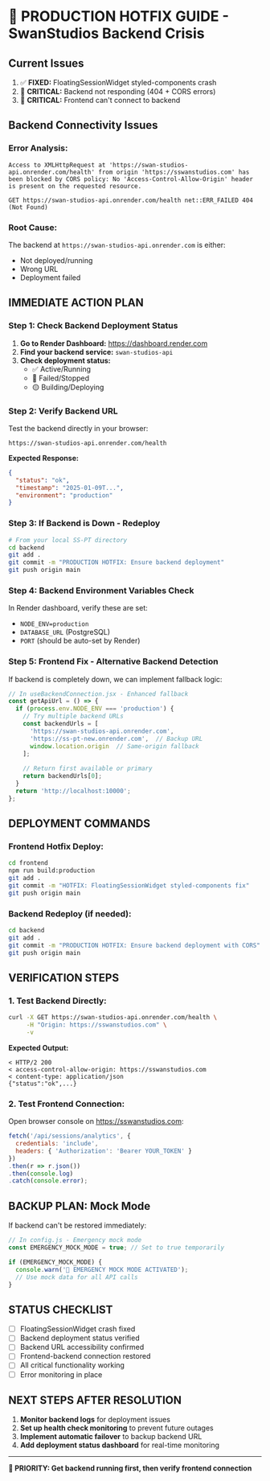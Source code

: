 # 🚨 PRODUCTION HOTFIX GUIDE - SwanStudios Backend Crisis

## **Current Issues**
1. ✅ **FIXED:** FloatingSessionWidget styled-components crash
2. 🔴 **CRITICAL:** Backend not responding (404 + CORS errors)
3. 🔴 **CRITICAL:** Frontend can't connect to backend

## **Backend Connectivity Issues**

### **Error Analysis:**
```
Access to XMLHttpRequest at 'https://swan-studios-api.onrender.com/health' from origin 'https://sswanstudios.com' has been blocked by CORS policy: No 'Access-Control-Allow-Origin' header is present on the requested resource.

GET https://swan-studios-api.onrender.com/health net::ERR_FAILED 404 (Not Found)
```

### **Root Cause:**
The backend at `https://swan-studios-api.onrender.com` is either:
- Not deployed/running
- Wrong URL
- Deployment failed

## **IMMEDIATE ACTION PLAN**

### **Step 1: Check Backend Deployment Status**
1. **Go to Render Dashboard:** https://dashboard.render.com
2. **Find your backend service:** `swan-studios-api`
3. **Check deployment status:**
   - ✅ Active/Running
   - 🔴 Failed/Stopped
   - 🟡 Building/Deploying

### **Step 2: Verify Backend URL**
Test the backend directly in your browser:
```
https://swan-studios-api.onrender.com/health
```

**Expected Response:**
```json
{
  "status": "ok",
  "timestamp": "2025-01-09T...",
  "environment": "production"
}
```

### **Step 3: If Backend is Down - Redeploy**
```bash
# From your local SS-PT directory
cd backend
git add .
git commit -m "PRODUCTION HOTFIX: Ensure backend deployment"
git push origin main
```

### **Step 4: Backend Environment Variables Check**
In Render dashboard, verify these are set:
- `NODE_ENV=production`
- `DATABASE_URL` (PostgreSQL)
- `PORT` (should be auto-set by Render)

### **Step 5: Frontend Fix - Alternative Backend Detection**
If backend is completely down, we can implement fallback logic:

```typescript
// In useBackendConnection.jsx - Enhanced fallback
const getApiUrl = () => {
  if (process.env.NODE_ENV === 'production') {
    // Try multiple backend URLs
    const backendUrls = [
      'https://swan-studios-api.onrender.com',
      'https://ss-pt-new.onrender.com',  // Backup URL
      window.location.origin  // Same-origin fallback
    ];
    
    // Return first available or primary
    return backendUrls[0];
  }
  return 'http://localhost:10000';
};
```

## **DEPLOYMENT COMMANDS**

### **Frontend Hotfix Deploy:**
```bash
cd frontend
npm run build:production
git add .
git commit -m "HOTFIX: FloatingSessionWidget styled-components fix"
git push origin main
```

### **Backend Redeploy (if needed):**
```bash
cd backend
git add .
git commit -m "PRODUCTION HOTFIX: Ensure backend deployment with CORS"
git push origin main
```

## **VERIFICATION STEPS**

### **1. Test Backend Directly:**
```bash
curl -X GET https://swan-studios-api.onrender.com/health \
     -H "Origin: https://sswanstudios.com" \
     -v
```

**Expected Output:**
```
< HTTP/2 200
< access-control-allow-origin: https://sswanstudios.com
< content-type: application/json
{"status":"ok",...}
```

### **2. Test Frontend Connection:**
Open browser console on https://sswanstudios.com:
```javascript
fetch('/api/sessions/analytics', {
  credentials: 'include',
  headers: { 'Authorization': 'Bearer YOUR_TOKEN' }
})
.then(r => r.json())
.then(console.log)
.catch(console.error);
```

## **BACKUP PLAN: Mock Mode**

If backend can't be restored immediately:

```typescript
// In config.js - Emergency mock mode
const EMERGENCY_MOCK_MODE = true; // Set to true temporarily

if (EMERGENCY_MOCK_MODE) {
  console.warn('🚨 EMERGENCY MOCK MODE ACTIVATED');
  // Use mock data for all API calls
}
```

## **STATUS CHECKLIST**

- [ ] FloatingSessionWidget crash fixed
- [ ] Backend deployment status verified
- [ ] Backend URL accessibility confirmed
- [ ] Frontend-backend connection restored
- [ ] All critical functionality working
- [ ] Error monitoring in place

## **NEXT STEPS AFTER RESOLUTION**

1. **Monitor backend logs** for deployment issues
2. **Set up health check monitoring** to prevent future outages
3. **Implement automatic failover** to backup backend URL
4. **Add deployment status dashboard** for real-time monitoring

---

**🎯 PRIORITY: Get backend running first, then verify frontend connection**
